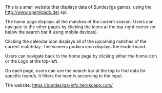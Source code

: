 This is a small website that displays data of Bundesliga games, using the http://www.openligadb.de/ api.

The home page displays all the matches of the current season. Users can navigate to the other pages by clicking the icons at the top-right corner (or below the search bar if using mobile devices).

Clicking the calendar icon displays all of the upcoming matches of the current matchday. The winners podium icon displays the leaderboard.

Users can navigate back to the home page by clicking either the home icon or the Logo at the top-left.

On each page, users can use the search bar at the top to find data for specific team/s. It filters the team/s according to the input.

The website: https://bundesliga-info.herokuapp.com/
